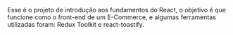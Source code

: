 Esse é o projeto de introdução aos fundamentos do React, o objetivo é que funcione como o front-end de um E-Commerce, e algumas ferramentas utilizadas foram: Redux Toolkit e react-toastify.